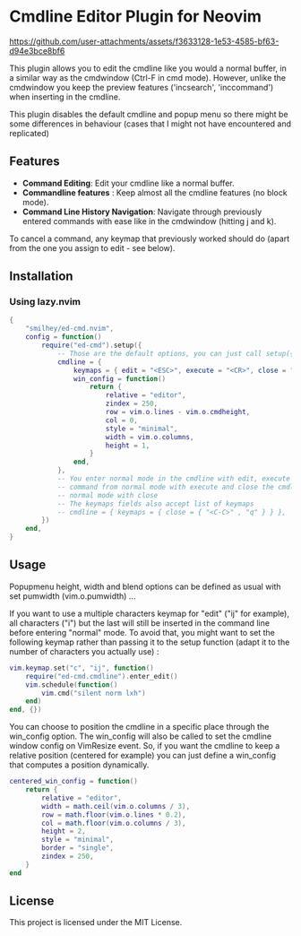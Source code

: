 # Cmdline Editor Plugin for Neovim

https://github.com/user-attachments/assets/f3633128-1e53-4585-bf63-d94e3bce8bf6

This plugin allows you to edit the cmdline like you would a normal buffer, in a
similar way as the cmdwindow (Ctrl-F in cmd mode). However, unlike the cmdwindow
you keep the preview features ('incsearch', 'inccommand') when inserting in the
cmdline.

This plugin disables the default cmdline and popup menu so there might be some
differences in behaviour (cases that I might not have encountered and replicated)

## Features

- **Command Editing**: Edit your cmdline like a normal buffer.
- **Commandline features** : Keep almost all the cmdline features (no block mode).
- **Command Line History Navigation**: Navigate through previously entered
  commands with ease like in the cmdwindow (hitting j and k).

To cancel a command, any keymap that previously worked should do (apart from the one you assign to edit - see below).

## Installation

### Using lazy.nvim

```lua
{
	"smilhey/ed-cmd.nvim",
	config = function()
		require("ed-cmd").setup({
			-- Those are the default options, you can just call setup({}) if you don't want to change the defaults
			cmdline = {
				keymaps = { edit = "<ESC>", execute = "<CR>", close = "<C-C>" },
				win_config = function()
					return {
						relative = "editor",
						zindex = 250,
						row = vim.o.lines - vim.o.cmdheight,
						col = 0,
						style = "minimal",
						width = vim.o.columns,
						height = 1,
					}
				end,
			},
			-- You enter normal mode in the cmdline with edit, execute a
			-- command from normal mode with execute and close the cmdline in
			-- normal mode with close
			-- The keymaps fields also accept list of keymaps
			-- cmdline = { keymaps = { close = { "<C-C>" , "q" } } },
		})
	end,
}
```

## Usage

Popupmenu height, width and blend options can be defined as usual with set pumwidth (vim.o.pumwidth) ...

If you want to use a multiple characters keymap for "edit" ("ij" for example), all characters ("i") but the last will still
be inserted in the command line before entering "normal" mode. To avoid that, you might want to set the following keymap rather
than passing it to the setup function (adapt it to the number of characters you actually use) :

```lua
vim.keymap.set("c", "ij", function()
	require("ed-cmd.cmdline").enter_edit()
	vim.schedule(function()
		vim.cmd("silent norm lxh")
	end)
end, {})
```

You can choose to position the cmdline in a specific place through the win_config option. The win_config will also be called
to set the cmdline window config on VimResize event. So, if you want the cmdline to keep a relative position (centered for example)
you can just define a win_config that computes a position dynamically.

```lua
centered_win_config = function()
	return {
		relative = "editor",
		width = math.ceil(vim.o.columns / 3),
		row = math.floor(vim.o.lines * 0.2),
		col = math.floor(vim.o.columns / 3),
		height = 2,
		style = "minimal",
		border = "single",
		zindex = 250,
	}
end
```

## License

This project is licensed under the MIT License.
